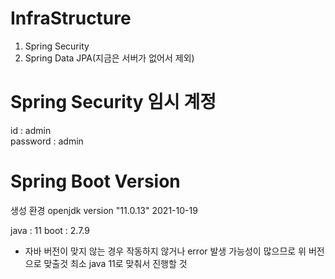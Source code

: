 # InfraStructure

1. Spring Security  
2. Spring Data JPA(지금은 서버가 없어서 제외)  

# Spring Security 임시 계정

id : admin  
password : admin

# Spring Boot Version

생성 환경
openjdk version "11.0.13" 2021-10-19

java : 11
boot : 2.7.9
* 자바 버전이 맞지 않는 경우 작동하지 않거나 error 발생 가능성이 많으므로 위 버전으로 맞출것 최소 java 11로 맞춰서 진행할 것
